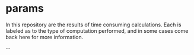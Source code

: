 params
======

In this repository are the results of time consuming calculations.  Each is labeled as to the type of computation performed, and in some cases come back here for more information.

--



